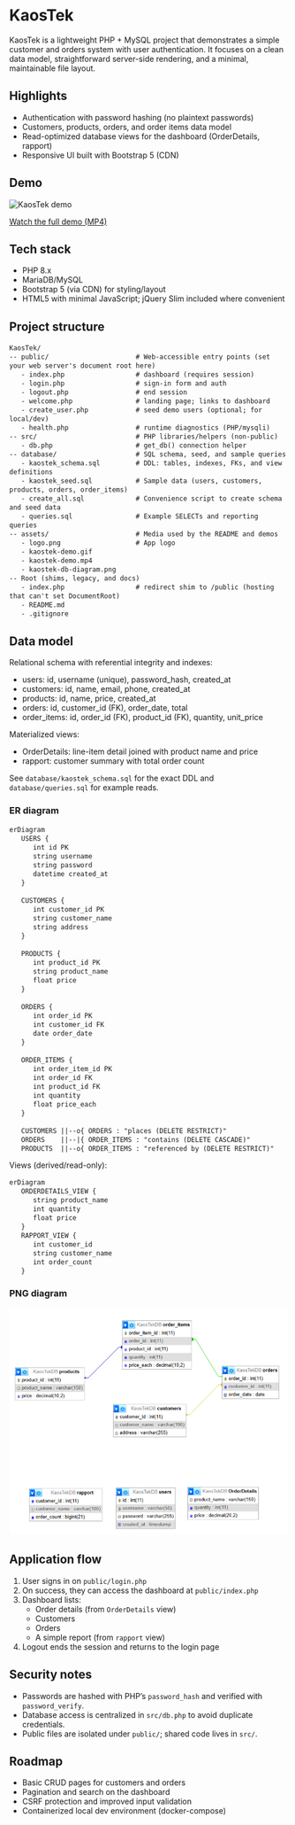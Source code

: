 # KaosTek

KaosTek is a lightweight PHP + MySQL project that demonstrates a simple customer and orders system with user authentication. It focuses on a clean data model, straightforward server-side rendering, and a minimal, maintainable file layout.

## Highlights

- Authentication with password hashing (no plaintext passwords)
- Customers, products, orders, and order items data model
- Read-optimized database views for the dashboard (OrderDetails, rapport)
- Responsive UI built with Bootstrap 5 (CDN)

## Demo

![KaosTek demo](assets/kaostek-demo.gif)

[Watch the full demo (MP4)](assets/kaostek-demo.mp4)

## Tech stack

- PHP 8.x 
- MariaDB/MySQL
- Bootstrap 5 (via CDN) for styling/layout
- HTML5 with minimal JavaScript; jQuery Slim included where convenient

## Project structure

```
KaosTek/
-- public/                      # Web-accessible entry points (set your web server's document root here)
   - index.php                  # dashboard (requires session)
   - login.php                  # sign-in form and auth
   - logout.php                 # end session
   - welcome.php                # landing page; links to dashboard
   - create_user.php            # seed demo users (optional; for local/dev)
   - health.php                 # runtime diagnostics (PHP/mysqli)
-- src/                         # PHP libraries/helpers (non-public)
   - db.php                     # get_db() connection helper
-- database/                    # SQL schema, seed, and sample queries
   - kaostek_schema.sql         # DDL: tables, indexes, FKs, and view definitions
   - kaostek_seed.sql           # Sample data (users, customers, products, orders, order_items)
   - create_all.sql             # Convenience script to create schema and seed data
   - queries.sql                # Example SELECTs and reporting queries
-- assets/                      # Media used by the README and demos
   - logo.png                   # App logo
   - kaostek-demo.gif
   - kaostek-demo.mp4
   - kaostek-db-diagram.png
-- Root (shims, legacy, and docs)
   - index.php                  # redirect shim to /public (hosting that can't set DocumentRoot)
   - README.md
   - .gitignore
```

## Data model

Relational schema with referential integrity and indexes:

- users: id, username (unique), password_hash, created_at
- customers: id, name, email, phone, created_at
- products: id, name, price, created_at
- orders: id, customer_id (FK), order_date, total
- order_items: id, order_id (FK), product_id (FK), quantity, unit_price

Materialized views:

- OrderDetails: line-item detail joined with product name and price
- rapport: customer summary with total order count

See `database/kaostek_schema.sql` for the exact DDL and `database/queries.sql` for example reads.

### ER diagram

```mermaid
erDiagram
   USERS {
      int id PK
      string username
      string password
      datetime created_at
   }

   CUSTOMERS {
      int customer_id PK
      string customer_name
      string address
   }

   PRODUCTS {
      int product_id PK
      string product_name
      float price
   }

   ORDERS {
      int order_id PK
      int customer_id FK
      date order_date
   }

   ORDER_ITEMS {
      int order_item_id PK
      int order_id FK
      int product_id FK
      int quantity
      float price_each
   }

   CUSTOMERS ||--o{ ORDERS : "places (DELETE RESTRICT)"
   ORDERS    ||--|{ ORDER_ITEMS : "contains (DELETE CASCADE)"
   PRODUCTS  ||--o{ ORDER_ITEMS : "referenced by (DELETE RESTRICT)"
```

Views (derived/read-only):

```mermaid
erDiagram
   ORDERDETAILS_VIEW {
      string product_name
      int quantity
      float price
   }
   RAPPORT_VIEW {
      int customer_id
      string customer_name
      int order_count
   }
```

### PNG diagram

![KaosTek DB Diagram](assets/kaostek-db-diagram.png)

## Application flow

1. User signs in on `public/login.php`
2. On success, they can access the dashboard at `public/index.php`
3. Dashboard lists:
   - Order details (from `OrderDetails` view)
   - Customers
   - Orders
   - A simple report (from `rapport` view)
4. Logout ends the session and returns to the login page

## Security notes

- Passwords are hashed with PHP’s `password_hash` and verified with `password_verify`.
- Database access is centralized in `src/db.php` to avoid duplicate credentials.
- Public files are isolated under `public/`; shared code lives in `src/`.
 
## Roadmap

- Basic CRUD pages for customers and orders
- Pagination and search on the dashboard
- CSRF protection and improved input validation
- Containerized local dev environment (docker-compose)
